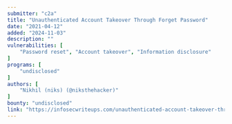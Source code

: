 ```yaml
---
submitter: "c2a"
title: "Unauthenticated Account Takeover Through Forget Password"
date: "2021-04-12"
added: "2024-11-03"
description: ""
vulnerabilities: [
    "Password reset", "Account takeover", "Information disclosure"
]
programs: [
    "undisclosed"
]
authors: [
    "Nikhil (niks) (@niksthehacker)"
]
bounty: "undisclosed"
link: "https://infosecwriteups.com/unauthenticated-account-takeover-through-forget-password-c120b4c1141d"
---
```




